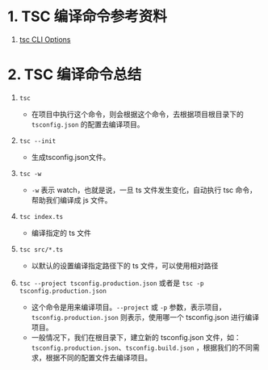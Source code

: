 # 1. TSC 编译命令参考资料
1. [tsc CLI Options](https://www.typescriptlang.org/docs/handbook/compiler-options.html)
# 2. TSC 编译命令总结
1. `tsc`
   - 在项目中执行这个命令，则会根据这个命令，去根据项目根目录下的 `tsconfig.json` 的配置去编译项目。
   
2. `tsc --init`
   - 生成tsconfig.json文件。
   
3. `tsc -w`
   - `-w` 表示 watch，也就是说，一旦 ts 文件发生变化，自动执行 tsc 命令，帮助我们编译成 js 文件。
   
4. `tsc index.ts`
   - 编译指定的 ts 文件
   
5. `tsc src/*.ts`
   - 以默认的设置编译指定路径下的 ts 文件，可以使用相对路径

6. `tsc --project tsconfig.production.json` 或者是 `tsc -p tsconfig.production.json`
   - 这个命令是用来编译项目。`--project` 或 `-p` 参数，表示项目，`tsconfig.production.json` 则表示，使用哪一个 tsconfig.json 进行编译项目。
   - 一般情况下，我们在根目录下，建立新的 tsconfig.json 文件，如：`tsconfig.production.json`、`tsconfig.build.json` ，根据我们的不同需求，根据不同的配置文件去编译项目。